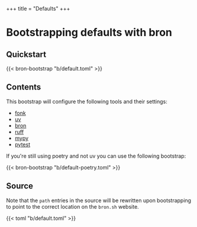 +++
title = "Defaults"
+++

# Bootstrapping defaults with bron

## Quickstart

{{< bron-bootstrap "b/default.toml" >}}

## Contents

This bootstrap will configure the following tools and their settings:

 - [fonk](/configs/fonk.md)
 - [uv](/configs/uv.md)
 - [bron](/configs/bron.md)
 - [ruff](/configs/ruff.md)
 - [mypy](/configs/mypy.md)
 - [pytest](/configs/pytest.md)

If you're still using poetry and not uv you can use the following bootstrap:

{{< bron-bootstrap "b/default-poetry.toml" >}}

## Source

Note that the `path` entries in the source will be rewritten upon bootstrapping to point to the correct location on the `bron.sh` website.

{{< toml "b/default.toml" >}}
